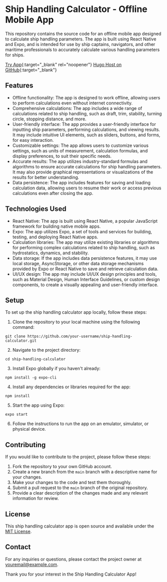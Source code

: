 # Ship Handling Calculator - Offline Mobile App

This repository contains the source code for an offline mobile app designed to calculate ship handling parameters. The app is built using React Native and Expo, and is intended for use by ship captains, navigators, and other maritime professionals to accurately calculate various handling parameters for ships.

[Try App](https://expo.dev/@pharaohmak/ShipHandlingCalculator){:target="_blank" rel="noopener"}
[Hugo Host on GitHub](https://gohugo.io/hosting-and-deployment/hosting-on-github/){:target="_blank"}

## Features

- Offline functionality: The app is designed to work offline, allowing users to perform calculations even without internet connectivity.
- Comprehensive calculations: The app includes a wide range of calculations related to ship handling, such as draft, trim, stability, turning circle, stopping distance, and more.
- User-friendly interface: The app provides a user-friendly interface for inputting ship parameters, performing calculations, and viewing results. It may include intuitive UI elements, such as sliders, buttons, and forms, for easy interaction.
- Customizable settings: The app allows users to customize various settings, such as units of measurement, calculation formulas, and display preferences, to suit their specific needs.
- Accurate results: The app utilizes industry-standard formulas and algorithms to ensure accurate calculations for ship handling parameters. It may also provide graphical representations or visualizations of the results for better understanding.
- Data persistence: The app includes features for saving and loading calculation data, allowing users to resume their work or access previous calculations even after closing the app.

## Technologies Used

- React Native: The app is built using React Native, a popular JavaScript framework for building native mobile apps.
- Expo: The app utilizes Expo, a set of tools and services for building, testing, and deploying React Native apps.
- Calculation libraries: The app may utilize existing libraries or algorithms for performing complex calculations related to ship handling, such as hydrostatics, dynamics, and stability.
- Data storage: If the app includes data persistence features, it may use local storage, AsyncStorage, or other data storage mechanisms provided by Expo or React Native to save and retrieve calculation data.
- UI/UX design: The app may include UI/UX design principles and tools, such as Material Design, Human Interface Guidelines, or custom design components, to create a visually appealing and user-friendly interface.

## Setup

To set up the ship handling calculator app locally, follow these steps:

1. Clone the repository to your local machine using the following command:
```
git clone https://github.com/your-username/ship-handling-calculator.git
```
2. Navigate to the project directory:
```
cd ship-handling-calculator
```
3. Install Expo globally if you haven't already:
```
npm install -g expo-cli
```
4. Install any dependencies or libraries required for the app:
```
npm install
```
5. Start the app using Expo:
```
expo start
```
6. Follow the instructions to run the app on an emulator, simulator, or physical device.

## Contributing

If you would like to contribute to the project, please follow these steps:

1. Fork the repository to your own GitHub account.
2. Create a new branch from the `main` branch with a descriptive name for your changes.
3. Make your changes to the code and test them thoroughly.
4. Submit a pull request to the `main` branch of the original repository.
5. Provide a clear description of the changes made and any relevant information for review.

## License

This ship handling calculator app is open source and available under the [MIT License](LICENSE).

## Contact

For any inquiries or questions, please contact the project owner at [youremail@example.com](mailto:youremail@example.com).

Thank you for your interest in the Ship Handling Calculator App!
